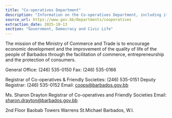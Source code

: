 ```yaml
---
title: "Co-operatives Department"
description: "Information on the Co-operatives Department, including its mission, contact details, and registrar information."
source_url: https://www.gov.bb/Departments/cooperatives
extraction_date: 2025-10-13
section: "Government, Democracy and Civic Life"
---
```


The mission of the Ministry of Commerce and Trade is to encourage economic development and the improvement of the quality of life of the people of Barbados through the facilitation of commerce, entrepreneurship and the protection of consumers.  

General Office: (246) 535-0150
Fax: (246) 535-0166

Registrar of Co-operatives & Friendly Societies: (246) 535-0151
Deputy Registrar: (246) 535-0152
Email: coops@barbados.gov.bb

Ms. Sharon Drayton
Registrar of Co-operatives and Friendly Societies
Email: sharon.drayton@barbados.gov.bb

2nd Floor Baobab Towers
Warrens
St.Michael
Barbados, W.I.
